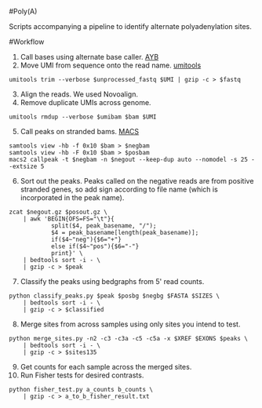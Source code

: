 #Poly(A)

Scripts accompanying a pipeline to identify alternate polyadenylation sites.

#Workflow

1. Call bases using alternate base caller. [AYB](https://github.com/timmassingham/AYB2)
2. Move UMI from sequence onto the read name. [umitools](https://github.com/brwnj/umitools)

```
umitools trim --verbose $unprocessed_fastq $UMI | gzip -c > $fastq
```

3. Align the reads. We used Novoalign.
4. Remove duplicate UMIs across genome.

```
umitools rmdup --verbose $umibam $bam $UMI
```

5. Call peaks on stranded bams. [MACS](https://github.com/taoliu/MACS)

```
samtools view -hb -f 0x10 $bam > $negbam
samtools view -hb -F 0x10 $bam > $posbam
macs2 callpeak -t $negbam -n $negout --keep-dup auto --nomodel -s 25 --extsize 5
```

6. Sort out the peaks. Peaks called on the negative reads are from positive
stranded genes, so add sign according to file name (which is incorporated in 
the peak name).

```
zcat $negout.gz $posout.gz \
    | awk 'BEGIN{OFS=FS="\t"}{
            split($4, peak_basename, "/");
            $4 = peak_basename[length(peak_basename)];
            if($4~"neg"){$6="+"}
            else if($4~"pos"){$6="-"}
            print}' \
    | bedtools sort -i - \
    | gzip -c > $peak
```

7. Classify the peaks using bedgraphs from 5' read counts.

```
python classify_peaks.py $peak $posbg $negbg $FASTA $SIZES \
    | bedtools sort -i - \
    | gzip -c > $classified
````

8. Merge sites from across samples using only sites you intend to test.

```
python merge_sites.py -n2 -c3 -c3a -c5 -c5a -x $XREF $EXONS $peaks \
    | bedtools sort -i - \
    | gzip -c > $sites135
```

9. Get counts for each sample across the merged sites.
10. Run Fisher tests for desired contrasts.

```
python fisher_test.py a_counts b_counts \
    | gzip -c > a_to_b_fisher_result.txt
```
